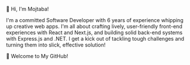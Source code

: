 👋 Hi, I'm Mojtaba!

I'm a committed Software Developer with 6 years of experience whipping up creative web apps.
I'm all about crafting lively, user-friendly front-end experiences with React and Next.js, and building solid back-end systems with Express.js and .NET.
I get a kick out of tackling tough challenges and turning them into slick, effective solution!

🎉 Welcome to My GitHub!

